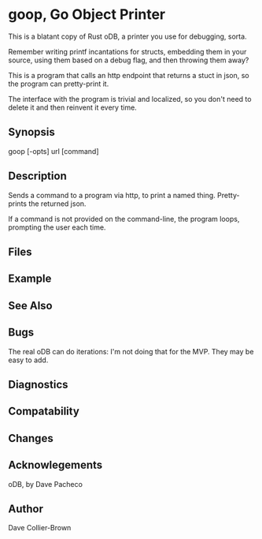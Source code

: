 # goop, Go Object Printer

This is a blatant copy of Rust oDB, a printer you use for debugging, sorta.

Remember writing printf incantations for structs, embedding them in your source, 
using them based on a debug flag, and then throwing them away?

This is a program that calls an http endpoint that returns a stuct in json, so the program can pretty-print it.

The interface with the program is trivial and localized, so you don't need to delete it and then reinvent it every time.


## Synopsis
goop [-opts] url [command]

## Description
Sends a command to a program via http, to print a named thing. Pretty-prints the returned json. 

If a command is not provided on the command-line, the program loops, prompting the user each time.

## Files

## Example

## See Also

## Bugs

The real oDB can do iterations: I'm not doing that for the MVP. They may be easy to add.

## Diagnostics

## Compatability

## Changes

## Acknowlegements

oDB, by Dave Pacheco

## Author

Dave Collier-Brown
